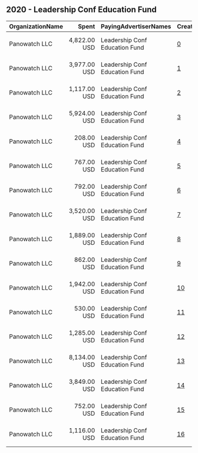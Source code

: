 ## 2020 - Leadership Conf Education Fund 
|OrganizationName|Spent|PayingAdvertiserNames|CreativeUrls|Impressions|Genders|AgeBrackets|CountryCodes|BillingAddresses|CandidateBallotInformation|
|:---|---:|:---|:---|---:|:---|:---|:---|:---|:---|
|Panowatch  LLC|4,822.00 USD|Leadership Conf Education Fund|[0](https://www.snap.com/political-ads/asset/ff13677a138e689db5f5c030d0a54b7b120ff0ec0f39f39f4291be539af647ce?mediaType=png)|617,129||18+||"8207 Taunton Pl,West Springfield,22152,US"|2020 US Census|
|Panowatch  LLC|3,977.00 USD|Leadership Conf Education Fund|[1](https://www.snap.com/political-ads/asset/f8f8dab1576f7da67fea45a2c24b75004953191fd049015d91cf257dca069fd5?mediaType=png)|632,750||18+||"8207 Taunton Pl,West Springfield,22152,US"|2020 US Census|
|Panowatch  LLC|1,117.00 USD|Leadership Conf Education Fund|[2](https://www.snap.com/political-ads/asset/00dc5424ee17b38c0dd91d674fd3de49cdddd90b80ad13ea4114470b59bf8a2b?mediaType=png)|342,540||18+|united states|"8207 Taunton Pl,West Springfield,22152,US"|2020 US Census|
|Panowatch  LLC|5,924.00 USD|Leadership Conf Education Fund|[3](https://www.snap.com/political-ads/asset/1ffce719390dd381067b7ca5c74a341886b7fdb7dd1fd6437cc5787266539e89?mediaType=mp4)|1,820,565||18+|united states|"8207 Taunton Pl,West Springfield,22152,US"|2020 US Census|
|Panowatch  LLC|208.00 USD|Leadership Conf Education Fund|[4](https://www.snap.com/political-ads/asset/150d98b8552836901ff40cb09a86d6df434ea4a0ee76ff922fda070ecfec08c9?mediaType=png)|62,023||18+|united states|"8207 Taunton Pl,West Springfield,22152,US"|2020 US Census|
|Panowatch  LLC|767.00 USD|Leadership Conf Education Fund|[5](https://www.snap.com/political-ads/asset/00dc5424ee17b38c0dd91d674fd3de49cdddd90b80ad13ea4114470b59bf8a2b?mediaType=png)|221,946||18+|united states|"8207 Taunton Pl,West Springfield,22152,US"|2020 US Census|
|Panowatch  LLC|792.00 USD|Leadership Conf Education Fund|[6](https://www.snap.com/political-ads/asset/5f0d1b0ede3d2f1e1960700f7efa744d5eabf81da4b9d8d2eef991cc9f260072?mediaType=png)|248,460||18+|united states|"8207 Taunton Pl,West Springfield,22152,US"|2020 US Census|
|Panowatch  LLC|3,520.00 USD|Leadership Conf Education Fund|[7](https://www.snap.com/political-ads/asset/a7251a8ad686ba4029e9dda188d7ad055efc106bdd0ed6b4a6ea10ccaf2a9384?mediaType=png)|1,075,926||18+||"8207 Taunton Pl,West Springfield,22152,US"|2020 US Census|
|Panowatch  LLC|1,889.00 USD|Leadership Conf Education Fund|[8](https://www.snap.com/political-ads/asset/a7251a8ad686ba4029e9dda188d7ad055efc106bdd0ed6b4a6ea10ccaf2a9384?mediaType=png)|533,269||18+|united states|"8207 Taunton Pl,West Springfield,22152,US"|2020 US Census|
|Panowatch  LLC|862.00 USD|Leadership Conf Education Fund|[9](https://www.snap.com/political-ads/asset/15a4253b2420b3beff2f4444ec64179dff00753dfd9f960a754784580108a0b4?mediaType=png)|208,480||18+|united states|"8207 Taunton Pl,West Springfield,22152,US"|2020 US Census|
|Panowatch  LLC|1,942.00 USD|Leadership Conf Education Fund|[10](https://www.snap.com/political-ads/asset/00dc5424ee17b38c0dd91d674fd3de49cdddd90b80ad13ea4114470b59bf8a2b?mediaType=png)|685,247||18+||"8207 Taunton Pl,West Springfield,22152,US"|2020 US Census|
|Panowatch  LLC|530.00 USD|Leadership Conf Education Fund|[11](https://www.snap.com/political-ads/asset/150d98b8552836901ff40cb09a86d6df434ea4a0ee76ff922fda070ecfec08c9?mediaType=png)|143,489||18+|united states|"8207 Taunton Pl,West Springfield,22152,US"|2020 US Census|
|Panowatch  LLC|1,285.00 USD|Leadership Conf Education Fund|[12](https://www.snap.com/political-ads/asset/15a4253b2420b3beff2f4444ec64179dff00753dfd9f960a754784580108a0b4?mediaType=png)|323,256||18+|united states|"8207 Taunton Pl,West Springfield,22152,US"|2020 US Census|
|Panowatch  LLC|8,134.00 USD|Leadership Conf Education Fund|[13](https://www.snap.com/political-ads/asset/86308a47f31455e8b1672958fd512d283b433d491967ac53dbef650001e9e37c?mediaType=mp4)|2,433,417||18+|united states|"8207 Taunton Pl,West Springfield,22152,US"|2020 US Census|
|Panowatch  LLC|3,849.00 USD|Leadership Conf Education Fund|[14](https://www.snap.com/political-ads/asset/3c0e66994fb81ee0b9aab9eed27b8389f4a22c902b7f60dff85167d9582d8391?mediaType=mp4)|1,236,773||18+|united states|"8207 Taunton Pl,West Springfield,22152,US"|2020 US Census|
|Panowatch  LLC|752.00 USD|Leadership Conf Education Fund|[15](https://www.snap.com/political-ads/asset/5f0d1b0ede3d2f1e1960700f7efa744d5eabf81da4b9d8d2eef991cc9f260072?mediaType=png)|270,470||18+|united states|"8207 Taunton Pl,West Springfield,22152,US"|2020 US Census|
|Panowatch  LLC|1,116.00 USD|Leadership Conf Education Fund|[16](https://www.snap.com/political-ads/asset/a7251a8ad686ba4029e9dda188d7ad055efc106bdd0ed6b4a6ea10ccaf2a9384?mediaType=png)|273,560||18+|united states|"8207 Taunton Pl,West Springfield,22152,US"|2020 US Census|
